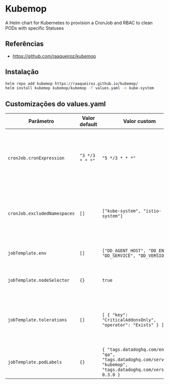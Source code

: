 # Kubemop
A Helm chart for Kubernetes to provision a CronJob and RBAC to clean PODs with specific Statuses

## Referências
- https://github.com/raaqueiroz/kubemop

## Instalação

```sh
helm repo add kubemop https://raaqueiroz.github.io/kubemop/
helm install kubemop kubemop/kubemop -f values.yaml -n kube-system
```

## Customizações do values.yaml

| Parâmetro  | Valor default | Valor custom | Motivo |
|------------|---------------|--------------|--------|
| `cronJob.cronExpression` | `"3 */3 * * *"` | `"5 */3 * * *"` | Alterado o minuto para executar a limpeza após a execução de outros PODs e jobs do cluster |
| `cronJob.excludedNamespaces` | `[]` | `["kube-system", "istio-system"]` | Adicionada namespaces para bypass e não efetuar nenhuma ação de exclusão |
| `jobTemplate.env` | `[]` | `["DD_AGENT_HOST", "DD_ENV", "DD_SERVICE", "DD_VERSION"]` | Variáveis padrão para uso do Datadog |
| `jobTemplate.nodeSelector` | `{}` | `true` | Habilitar a coleta de logs dos containers |
| `jobTemplate.tolerations` | `[]` | `[ { "key": "CriticalAddonsOnly", "operator": "Exists" } ]` | Toleration para permitir que o POD seja executado no node com taint de addons |
| `jobTemplate.podLabels` | `{}` | `{ "tags.datadoghq.com/env": "qa", "tags.datadoghq.com/service": "kubemop", "tags.datadoghq.com/version": 0.3.0 }` | Annotations padrão para uso do Datadog |
